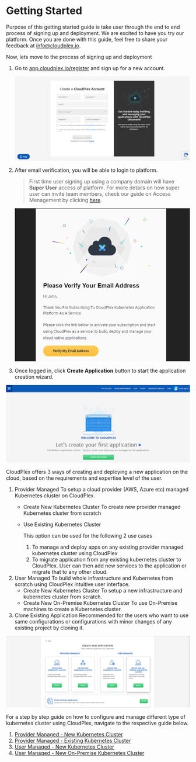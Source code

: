 # Getting Started

Purpose of this getting started guide is take user through the end to end process of signing up and deployment. We are excited to have you try our platform. Once you are done with this guide, feel free to share your feedback at info@cloudplex.io. 

Now, lets move to the process of signing up and deployment

1. Go to [app.cloudplex.io/register](https://app.cloudplex.io/register) and sign up for a new account. 

   ![0](imgs/0.jpg)

2. After email verification, you will be able to login to platform.

   > First time user signing up using a company domain will have **Super User** access of platform.  For more details on how super user can invite team members, check our guide on Access Management by clicking [here](/pages/user-guide/components/access-management/access-management).

   ![0.1](imgs/0.1.jpg)

3. Once logged in, click **Create Application** button to start the application creation wizard. 

![1](imgs/1.jpg)

CloudPlex offers 3 ways of creating and deploying a new application on the cloud, based on the requirements and expertise level of the user. 

1. Provider Managed
   To setup a cloud provider (AWS, Azure etc) managed Kubernetes cluster on CloudPlex.
   - Create New Kubernetes Cluster
     To create new provider managed Kubernetes cluster from scratch
     
   - Use Existing Kubernetes Cluster

     This option can be used for the following 2 use cases

     1. To manage and deploy apps on any existing provider managed kubernetes cluster using CloudPlex
     2. To migrate application from any existing kubernetes cluster to CloudPlex. User can then add new services to the application or migrate that to any other cloud.
2. User Managed
   To build whole infrastructure and Kubernetes from scratch using CloudPlex intuitive user interface.
   - Create New Kubernetes Cluster
     To setup a new infrastructure and kubernetes cluster from scratch.
   - Create New On-Premise Kubernetes Cluster
     To use On-Premise machines to create a Kubernetes cluster.
3. Clone Existing Application
   Recommended for the users who want to use same configurations or configurations with minor changes of any existing project by cloning it. 

![1.1](imgs/1.1.jpg)

For a step by step guide on how to configure and manage different type of kubernetes cluster using CloudPlex, navigate to the respective guide below.

1. [Provider Managed - New Kubernetes Cluster](pages/user-guide/getting-started/pm-new-cluster/pm-new-cluster)
2. [Provider Managed - Existing Kubernetes Cluster](pages/user-guide/getting-started/pm-existing-cluster/pm-existing-cluster)
3. [User Managed - New Kubernetes Cluster](pages/user-guide/getting-started/um-new-cluster/um-new-cluster)
4. [User Managed - New On-Premise Kubernetes Cluster](pages/user-guide/getting-started/um-new-op-cluster/um-new-op-cluster)